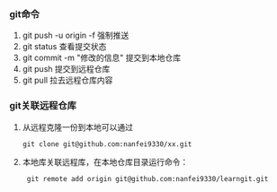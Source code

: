 ### git命令

1. git push -u origin -f 强制推送
2. git status 查看提交状态
3. git commit -m "修改的信息" 提交到本地仓库
4. git push 提交到远程仓库
5. git pull 拉去远程仓库内容

### git关联远程仓库

1. 从远程克隆一份到本地可以通过

   ```
   git clone git@github.com:nanfei9330/xx.git
   ```

2. 本地库关联远程库，在本地仓库目录运行命令：

   ```
    git remote add origin git@github.com:nanfei9330/learngit.git
   ```


